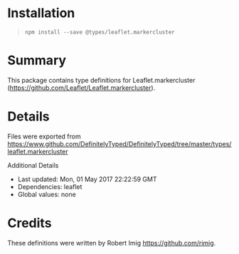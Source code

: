 # Installation
> `npm install --save @types/leaflet.markercluster`

# Summary
This package contains type definitions for Leaflet.markercluster (https://github.com/Leaflet/Leaflet.markercluster).

# Details
Files were exported from https://www.github.com/DefinitelyTyped/DefinitelyTyped/tree/master/types/leaflet.markercluster

Additional Details
 * Last updated: Mon, 01 May 2017 22:22:59 GMT
 * Dependencies: leaflet
 * Global values: none

# Credits
These definitions were written by Robert Imig <https://github.com/rimig>.
